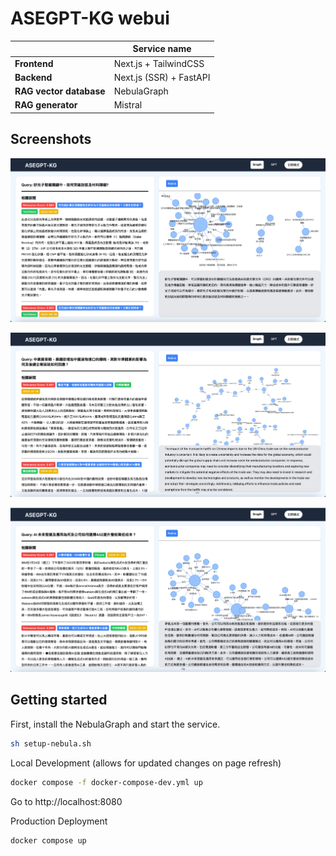 # ASEGPT-KG webui

|                               | Service name            |
| ----------------------------- | ----------------------- |
| **Frontend**            | Next.js + TailwindCSS   |
| **Backend**             | Next.js (SSR) + FastAPI |
| **RAG vector database** | NebulaGraph             |
| **RAG generator**       | Mistral                 |

## Screenshots

![Case Study 1](./screenshots/frontend-case-study-1.png)

![Case Study 2](./screenshots/frontend-case-study-2.png)

![Case Study 3](./screenshots/frontend-case-study-3.png)

## Getting started

First, install the NebulaGraph and start the service.

```bash
sh setup-nebula.sh
```

Local Development (allows for updated changes on page refresh)

```bash
docker compose -f docker-compose-dev.yml up
```

Go to http://localhost:8080

Production Deployment

```bash
docker compose up
```

